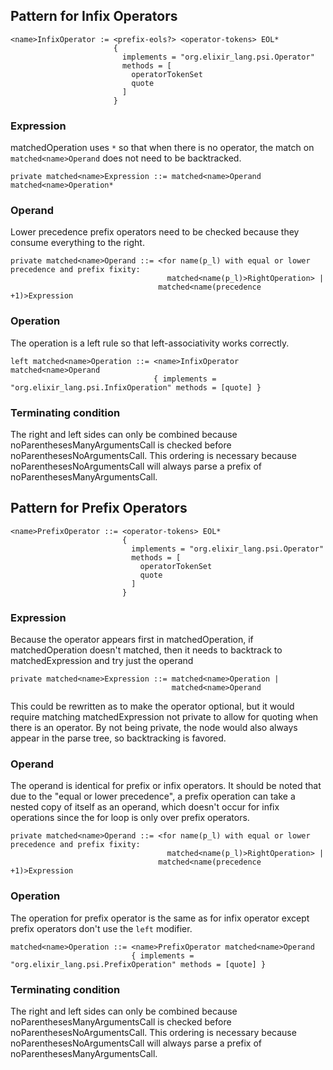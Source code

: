 ## Pattern for Infix Operators

```
<name>InfixOperator := <prefix-eols?> <operator-tokens> EOL*
                       {
                         implements = "org.elixir_lang.psi.Operator"
                         methods = [
                           operatorTokenSet
                           quote
                         ]
                       }
```

### Expression

matched<name>Operation uses `*` so that when there is no operator, the match on `matched<name>Operand` does not need to
be backtracked.

```
private matched<name>Expression ::= matched<name>Operand matched<name>Operation*
```

### Operand

Lower precedence prefix operators need to be checked because they consume everything to the right.

```
private matched<name>Operand ::= <for name(p_l) with equal or lower precedence and prefix fixity:
                                   matched<name(p_l)>RightOperation> |
                                 matched<name(precedence +1)>Expression
```

### Operation

The operation is a left rule so that left-associativity works correctly.

```
left matched<name>Operation ::= <name>InfixOperator matched<name>Operand
                                { implements = "org.elixir_lang.psi.InfixOperation" methods = [quote] }
```

### Terminating condition

The right and left sides can only be combined because noParenthesesManyArgumentsCall is checked before
noParenthesesNoArgumentsCall.  This ordering is necessary because noParenthesesNoArgumentsCall will always parse a
prefix of noParenthesesManyArgumentsCall.

## Pattern for Prefix Operators

```
<name>PrefixOperator ::= <operator-tokens> EOL*
                         {
                           implements = "org.elixir_lang.psi.Operator"
                           methods = [
                             operatorTokenSet
                             quote
                           ]
                         }
```

### Expression

Because the operator appears first in matched<name>Operation, if matched<name>Operation doesn't matched, then it needs
to backtrack to matched<name>Expression and try just the operand

```
private matched<name>Expression ::= matched<name>Operation |
                                    matched<name>Operand
```

This could be rewritten as to make the operator optional, but it would require matching matched<name>Expression not
private to allow for quoting when there is an operator.  By not being private, the node would also always appear in
the parse tree, so backtracking is favored.

### Operand

The operand is identical for prefix or infix operators.  It should be noted that due to the "equal or lower precedence",
a prefix operation can take a nested copy of itself as an operand, which doesn't occur for infix operations since the
for loop is only over prefix operators.

```
private matched<name>Operand ::= <for name(p_l) with equal or lower precedence and prefix fixity:
                                   matched<name(p_l)>RightOperation> |
                                 matched<name(precedence +1)>Expression
```

### Operation

The operation for prefix operator is the same as for infix operator except prefix operators don't use the `left`
modifier.

```
matched<name>Operation ::= <name>PrefixOperator matched<name>Operand
                           { implements = "org.elixir_lang.psi.PrefixOperation" methods = [quote] }
```

### Terminating condition

The right and left sides can only be combined because noParenthesesManyArgumentsCall is checked before
noParenthesesNoArgumentsCall.  This ordering is necessary because noParenthesesNoArgumentsCall will always parse a
prefix of noParenthesesManyArgumentsCall.
